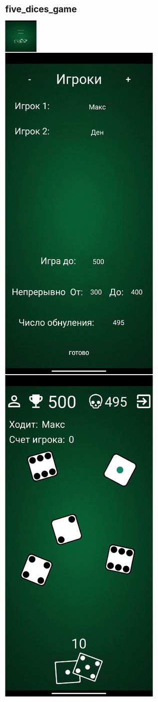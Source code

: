 ﻿# five_dices_game
<img src="https://raw.githubusercontent.com/aimlyaa/five_dices_game/main/screenshot_1.jpg" width="100" height="100"> ![Screenshot](screenshot_2.jpg) ![Screenshot](screenshot_3.jpg)

